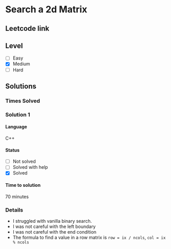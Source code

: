 # Search a 2d Matrix

## Leetcode link

## Level 
- [ ] Easy
- [x] Medium
- [ ] Hard

## Solutions

### Times Solved

### Solution 1

#### Language
C++

#### Status
- [ ] Not solved
- [ ] Solved with help
- [x] Solved

#### Time to solution
70 minutes

### Details
- I struggled with vanilla binary search.
- I was not careful with the left boundary
- I was not careful with the end condition
- The formula to find a value in a row matrix is `row = ix / ncols`, `col = ix % ncols`
